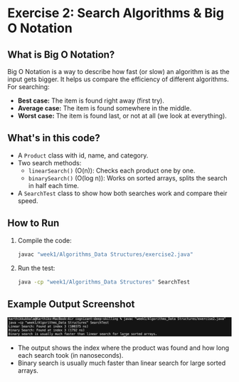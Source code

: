 # Exercise 2: Search Algorithms & Big O Notation

## What is Big O Notation?
Big O Notation is a way to describe how fast (or slow) an algorithm is as the input gets bigger. It helps us compare the efficiency of different algorithms. For searching:
- **Best case:** The item is found right away (first try).
- **Average case:** The item is found somewhere in the middle.
- **Worst case:** The item is found last, or not at all (we look at everything).

## What's in this code?
- A `Product` class with id, name, and category.
- Two search methods:
  - `linearSearch()` (O(n)): Checks each product one by one.
  - `binarySearch()` (O(log n)): Works on sorted arrays, splits the search in half each time.
- A `SearchTest` class to show how both searches work and compare their speed.

## How to Run
1. Compile the code:
   ```sh
   javac "week1/Algorithms_Data Structures/exercise2.java"
   ```
2. Run the test:
   ```sh
   java -cp "week1/Algorithms_Data Structures" SearchTest
   ```

## Example Output Screenshot

![Search Algorithms Output](output.png)

- The output shows the index where the product was found and how long each search took (in nanoseconds).
- Binary search is usually much faster than linear search for large sorted arrays. 